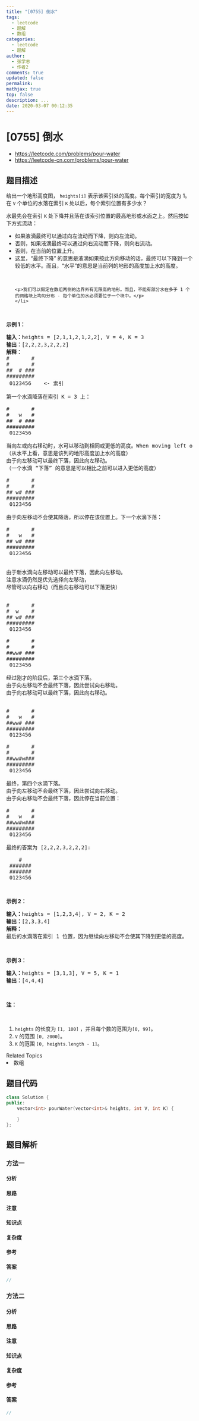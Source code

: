 ```yaml
---
title: "[0755] 倒水"
tags:
  - leetcode
  - 题解
  - 数组
categories:
  - leetcode
  - 题解
author:
  - 张学志
  - 作者2
comments: true
updated: false
permalink:
mathjax: true
top: false
description: ...
date: 2020-03-07 00:12:35
---
```



# [0755] 倒水
* https://leetcode.com/problems/pour-water
* https://leetcode-cn.com/problems/pour-water


## 题目描述

<p>给出一个地形高度图， <code>heights[i]</code> 表示该索引处的高度。每个索引的宽度为 1。在 <code>V</code> 个单位的水落在索引 <code>K</code> 处以后，每个索引位置有多少水？</p>

<p>水最先会在索引 <code>K</code> 处下降并且落在该索引位置的最高地形或水面之上。然后按如下方式流动：</p>

<ul>
	<li>如果液滴最终可以通过向左流动而下降，则向左流动。</li>
	<li>否则，如果液滴最终可以通过向右流动而下降，则向右流动。</li>
	<li>否则，在当前的位置上升。</li>
	<li>这里，&ldquo;最终下降&rdquo; 的意思是液滴如果按此方向移动的话，最终可以下降到一个较低的水平。而且，&ldquo;水平&rdquo;的意思是当前列的地形的高度加上水的高度。
	<p>&nbsp;</p>

	<p>我们可以假定在数组两侧的边界外有无限高的地形。而且，不能有部分水在多于 1 个的网格块上均匀分布 - 每个单位的水必须要位于一个块中。</p>
	</li>
</ul>

<p>&nbsp;</p>

<p><strong>示例 1：</strong></p>

<pre><strong>输入：</strong>heights = [2,1,1,2,1,2,2], V = 4, K = 3
<strong>输出：</strong>[2,2,2,3,2,2,2]
<strong>解释：</strong>
#       #
#       #
##  # ###
#########
 0123456    &lt;- 索引

第一个水滴降落在索引 K = 3 上：

#       #
#   w   #
##  # ###
#########
 0123456    

当向左或向右移动时，水可以移动到相同或更低的高度。When moving left or right, the water can only move to the same level or a lower level.
（从水平上看，意思是该列的地形高度加上水的高度）
由于向左移动可以最终下落，因此向左移动。
（一个水滴 &ldquo;下落&rdquo; 的意思是可以相比之前可以进入更低的高度）

#       #
#       #
## w# ###
#########
 0123456    

由于向左移动不会使其降落，所以停在该位置上。下一个水滴下落：

#       #
#   w   #
## w# ###
#########
 0123456  


由于新水滴向左移动可以最终下落，因此向左移动。
注意水滴仍然是优先选择向左移动，
尽管可以向右移动（而且向右移动可以下落更快）


#       #
#  w    #
## w# ###
#########
 0123456  

#       #
#       #
##ww# ###
#########
 0123456  

经过刚才的阶段后，第三个水滴下落。
由于向左移动不会最终下落，因此尝试向右移动。
由于向右移动可以最终下落，因此向右移动。


#       #
#   w   #
##ww# ###
#########
 0123456  

#       #
#       #
##ww#w###
#########
 0123456  

最终，第四个水滴下落。
由于向左移动不会最终下落，因此尝试向右移动。
由于向右移动不会最终下落，因此停在当前位置：

#       #
#   w   #
##ww#w###
#########
 0123456  

最终的答案为 [2,2,2,3,2,2,2]:

    #    
 ####### 
 ####### 
 0123456 
</pre>

<p>&nbsp;</p>

<p><strong>示例 2：</strong></p>

<pre><strong>输入：</strong>heights = [1,2,3,4], V = 2, K = 2
<strong>输出：</strong>[2,3,3,4]
<strong>解释：</strong>
最后的水滴落在索引 1 位置，因为继续向左移动不会使其下降到更低的高度。
</pre>

<p>&nbsp;</p>

<p><strong>示例 3：</strong></p>

<pre><strong>输入：</strong>heights = [3,1,3], V = 5, K = 1
<strong>输出：</strong>[4,4,4]
</pre>

<p>&nbsp;</p>

<p><strong>注：</strong></p>

<p>&nbsp;</p>

<ol>
	<li><code>heights</code> 的长度为&nbsp;<code>[1, 100]</code>&nbsp;，并且每个数的范围为<code>[0, 99]</code>。</li>
	<li><code>V</code> 的范围&nbsp;<code>[0, 2000]</code>。</li>
	<li><code>K</code>&nbsp;的范围&nbsp;<code>[0, heights.length - 1]</code>。</li>
</ol>
<div><div>Related Topics</div><div><li>数组</li></div></div>


## 题目代码

```cpp
class Solution {
public:
    vector<int> pourWater(vector<int>& heights, int V, int K) {

    }
};
```


## 题目解析


### 方法一

#### 分析

#### 思路

#### 注意

#### 知识点

#### 复杂度

#### 参考

#### 答案

```cpp
//
```


### 方法二

#### 分析

#### 思路

#### 注意

#### 知识点

#### 复杂度

#### 参考

#### 答案

```cpp
//
```


